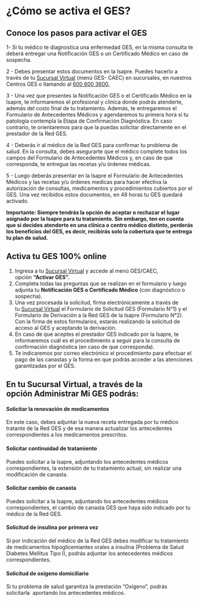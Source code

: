 # ¿Cómo se activa el GES?

## Conoce los pasos para activar el GES


1- Si tu médico te diagnostica una enfermedad GES, en la misma consulta te deberá entregar una Notificación GES o un Certificado Médico en caso de sospecha.


2 - Debes presentar estos documentos en la Isapre. Puedes hacerlo a través de tu [Sucursal Virtual](https://login.isaprebanmedica.cl/login?m=BGES) (menú GES- CAEC) en sucursales, en nuestros Centros GES o llamando al [600 600 3600.](tel:6006003600)

3 - Una vez que presentes la Notificación GES o el Certificado Médico en la Isapre, te informaremos el profesional y clínica donde podrás atenderte, además del costo final de tu tratamiento. Además, te entregaremos el Formulario de Antecedentes Médicos y agendaremos tu primera hora si tu patología contempla la Etapa de Confirmación Diagnóstica. En caso contrario, te orientaremos para que la puedas solicitar directamente en el prestador de la Red GES.

4 - Deberás ir al médico de la Red GES para confirmar tu problema de salud. En la consulta, debes asegurarte que el médico complete todos los campos del Formulario de Antecedentes Médicos y, en caso de que corresponda, te entregue las recetas y/u órdenes médicas.

5 - Luego deberás presentar en la Isapre el Formulario de Antecedentes Médicos y las recetas y/u órdenes medicas para hacer efectiva la autorización de consultas, medicamentos y procedimientos cubiertos por el GES. Una vez recibidos estos documentos, en 48 horas tu GES quedará activado.

**Importante: Siempre tendrás la opción de aceptar o rechazar el lugar asignado por la Isapre para tu tratamiento. Sin embargo, ten en cuenta que si decides atenderte en una clínica o centro médico distinto, perderás los beneficios del GES, es decir, recibirás solo la cobertura que te entrega tu plan de salud.**

## Activa tu GES 100% online

1.  Ingresa a tu [Sucursal Virtual](https://login.isaprebanmedica.cl/login?m=BGES) y accede al menú GES/CAEC, opción **“Activar GES”.**
2.  Completa todas las preguntas que se realizan en el formulario y luego adjunta tu **Notificación GES o Certificado Médico** (con diagnóstico o sospecha).
3.  Una vez procesada la solicitud, firma electrónicamente a través de tu [Sucursal Virtual](https://login.isaprebanmedica.cl/login?m=BGES) el Formulario de Solicitud GES (Formulario N°1) y el Formulario de Derivación a la Red GES de la Isapre (Formulario N°2). Con la firma de estos formularios, estarás realizando la solicitud de acceso al GES y aceptando la derivación.
4.  En caso de que aceptes el prestador GES indicado por la Isapre, te informaremos cuál es el procedimiento a seguir para la consulta de confirmación diagnóstica (en caso de que corresponda).
5.  Te indicaremos por correo electrónico el procedimiento para efectuar el pago de las canastas y la forma en que podrás acceder a las atenciones garantizadas por el GES.

## En tu Sucursal Virtual, a través de la opción Administrar Mi GES podrás:

#### **Solicitar la renovación de medicamentos**

En este caso, debes adjuntar la nueva receta entregada por tu médico tratante de la Red GES y de esa manera actualizar los antecedentes correspondientes a los medicamentos prescritos.

#### **Solicitar continuidad de tratamiento**

Puedes solicitar a la Isapre, adjuntando los antecedentes médicos correspondientes, la extensión de tu tratamiento actual, sin realizar una modificación de canasta.

#### **Solicitar cambio de canasta**

Puedes solicitar a la Isapre, adjuntando los antecedentes médicos correspondientes, el cambio de canasta GES que haya sido indicado por tu médico de la Red GES.

#### **Solicitud de insulina por primera vez**

Si por indicación del médico de la Red GES debes modificar tu tratamiento de medicamentos hipoglicemiantes orales a insulina (Problema de Salud Diabetes Mellitus Tipo I), podrás adjuntar los antecedentes médicos correspondientes.

#### **Solicitud de oxígeno domiciliario**

Si tu problema de salud garantiza la prestación “Oxígeno”, podrás solicitarla  aportando los antecedentes médicos.
